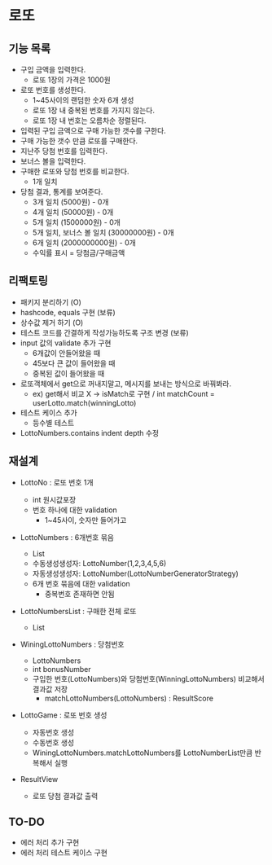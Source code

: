 # 로또
## 기능 목록
* 구입 금액을 입력한다.
  * 로또 1장의 가격은 1000원
* 로또 번호를 생성한다.
  * 1~45사이의 랜덤한 숫자 6개 생성
  * 로또 1장 내 중복된 번호를 가지지 않는다.
  * 로또 1장 내 번호는 오름차순 정렬된다.
* 입력된 구입 금액으로 구매 가능한 갯수를 구한다. 
* 구매 가능한 갯수 만큼 로또를 구매한다.
* 지난주 당첨 번호를 입력한다.
* 보너스 볼을 입력한다.
* 구매한 로또와 당첨 번호를 비교한다.
  * 1개 일치
* 당첨 결과, 통계를 보여준다.
  * 3개 일치 (5000원) - 0개
  * 4개 일치 (50000원) - 0개
  * 5개 일치 (1500000원) - 0개
  * 5개 일치, 보너스 볼 일치 (30000000원) - 0개
  * 6개 일치 (2000000000원) - 0개
  * 수익률 표시 = 당첨금/구매금액
  
## 리팩토링
* 패키지 분리하기 (O)
* hashcode, equals 구현 (보류)
* 상수값 제거 하기 (O)
* 테스트 코드를 간결하게 작성가능하도록 구조 변경 (보류)
* input 값의 validate 추가 구현
  * 6개값이 안들어왔을 때
  * 45보다 큰 값이 들어왔을 때
  * 중복된 값이 들어왔을 때
* 로또객체에서 get으로 꺼내지말고, 메시지를 보내는 방식으로 바꿔봐라. 
  * ex) get해서 비교 X -> isMatch로 구현 / int matchCount = userLotto.match(winningLotto)
* 테스트 케이스 추가
  * 등수별 테스트
* LottoNumbers.contains indent depth 수정

## 재설계
* LottoNo : 로또 번호 1개
  * int 원시값포장
  * 번호 하나에 대한 validation
    * 1~45사이, 숫자만 들어가고

* LottoNumbers : 6개번호 묶음  
  * List<LottoNo>  
  * 수동생성생성자: LottoNumber(1,2,3,4,5,6)
  * 자동생성생성자: LottoNumber(LottoNumberGeneratorStrategy)
  * 6개 번호 묶음에 대한 validation
    * 중복번호 존재하면 안됨

* LottoNumbersList : 구매한 전체 로또
  * List<LottoNumbers>
  
* WiningLottoNumbers : 당첨번호
  * LottoNumbers
  * int bonusNumber
  * 구입한 번호(LottoNumbers)와 당첨번호(WinningLottoNumbers) 비교해서 결과값 저장
    * matchLottoNumbers(LottoNumbers) : ResultScore

* LottoGame : 로또 번호 생성
  * 자동번호 생성
  * 수동번호 생성
  * WiningLottoNumbers.matchLottoNumbers를 LottoNumberList만큼 반복해서 실행
  
* ResultView
  * 로또 당첨 결과값 출력

## TO-DO
* 에러 처리 추가 구현
* 에러 처리 테스트 케이스 구현

